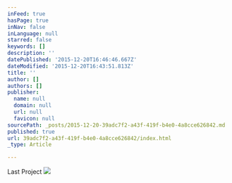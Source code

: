 ```yaml
---
inFeed: true
hasPage: true
inNav: false
inLanguage: null
starred: false
keywords: []
description: ''
datePublished: '2015-12-20T16:46:46.667Z'
dateModified: '2015-12-20T16:43:51.813Z'
title: ''
author: []
authors: []
publisher:
  name: null
  domain: null
  url: null
  favicon: null
sourcePath: _posts/2015-12-20-39adc7f2-a43f-419f-b4e0-4a8cce626842.md
published: true
url: 39adc7f2-a43f-419f-b4e0-4a8cce626842/index.html
_type: Article

---
```

Last Project  ![](https://the-grid-user-content.s3-us-west-2.amazonaws.com/cf6578c8-7388-4e4c-971b-7b9f4f132a9e.png)